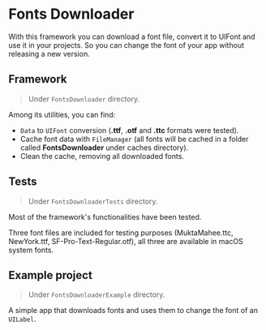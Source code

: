 # Fonts Downloader

With this framework you can download a font file, convert it to UIFont and use it in your projects. So you can change the font of your app without releasing a new version.

## Framework

> Under `FontsDownloader` directory.

Among its utilities, you can find:
 
* `Data` to `UIFont` conversion (**.ttf**, **.otf** and **.ttc** formats were tested).
* Cache font data with `FileManager` (all fonts will be cached in a folder called **FontsDownloader** under caches directory).
* Clean the cache, removing all downloaded fonts.

## Tests

> Under `FontsDownloaderTests` directory.

Most of the framework's functionalities have been tested.

Three font files are included for testing purposes (MuktaMahee.ttc, NewYork.ttf, SF-Pro-Text-Regular.otf), all three are available in macOS system fonts.

## Example project

> Under `FontsDownloaderExample` directory.

A simple app that downloads fonts and uses them to change the font of an `UILabel`.

